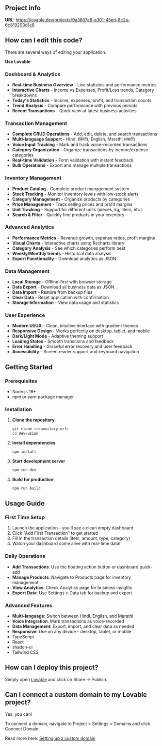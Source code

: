 

## Project info

**URL**: https://lovable.dev/projects/9a3887a8-a301-45ed-8c2a-6c819203d1e6

## How can I edit this code?

There are several ways of editing your application.

**Use Lovable**

### Dashboard & Analytics
- **Real-time Business Overview** - Live statistics and performance metrics
- **Interactive Charts** - Income vs Expenses, Profit/Loss trends, Category breakdowns
- **Today's Statistics** - Income, expenses, profit, and transaction counts
- **Trend Analysis** - Compare performance with previous periods
- **Recent Transactions** - Quick view of latest business activities

### Transaction Management
- **Complete CRUD Operations** - Add, edit, delete, and search transactions
- **Multi-language Support** - Hindi (हिन्दी), English, Marathi (मराठी)
- **Voice Input Tracking** - Mark and track voice-recorded transactions
- **Category Organization** - Organize transactions by income/expense categories
- **Real-time Validation** - Form validation with instant feedback
- **Bulk Operations** - Export and manage multiple transactions

### Inventory Management
- **Product Catalog** - Complete product management system
- **Stock Tracking** - Monitor inventory levels with low-stock alerts
- **Category Management** - Organize products by categories
- **Price Management** - Track selling prices and profit margins
- **Unit Tracking** - Support for different units (pieces, kg, liters, etc.)
- **Search & Filter** - Quickly find products in your inventory

### Advanced Analytics
- **Performance Metrics** - Revenue growth, expense ratios, profit margins
- **Visual Charts** - Interactive charts using Recharts library
- **Category Analysis** - See which categories perform best
- **Weekly/Monthly trends** - Historical data analysis
- **Export Functionality** - Download analytics as JSON

### Data Management
- **Local Storage** - Offline-first with browser storage
- **Data Export** - Download all business data as JSON
- **Data Import** - Restore from backup files
- **Clear Data** - Reset application with confirmation
- **Storage Information** - View data usage and statistics

### User Experience
- **Modern UI/UX** - Clean, intuitive interface with gradient themes
- **Responsive Design** - Works perfectly on desktop, tablet, and mobile
- **Dark/Light Mode** - Adaptive theming support
- **Loading States** - Smooth transitions and feedback
- **Error Handling** - Graceful error recovery and user feedback
- **Accessibility** - Screen reader support and keyboard navigation

## Getting Started

### Prerequisites
- Node.js 18+ 
- npm or yarn package manager

### Installation

1. **Clone the repository**
   ```bash
   git clone <repository-url>
   cd DevFusion
   ```

2. **Install dependencies**
   ```bash
   npm install
   ```

3. **Start development server**
   ```bash
   npm run dev
   ```

4. **Build for production**
   ```bash
   npm run build
   ```

## Usage Guide

### First Time Setup
1. Launch the application - you'll see a clean empty dashboard
2. Click "Add First Transaction" to get started
3. Fill in the transaction details (item, amount, type, category)
4. Watch your dashboard come alive with real-time data!

### Daily Operations
- **Add Transactions**: Use the floating action button or dashboard quick-add
- **Manage Products**: Navigate to Products page for inventory management
- **View Analytics**: Check Analytics page for business insights
- **Export Data**: Use Settings > Data tab for backup and export

### Advanced Features
- **Multi-language**: Switch between Hindi, English, and Marathi
- **Voice Integration**: Mark transactions as voice-recorded
- **Data Management**: Export, import, and clear data as needed
- **Responsive**: Use on any device - desktop, tablet, or mobile
- TypeScript
- React
- shadcn-ui
- Tailwind CSS

## How can I deploy this project?

Simply open [Lovable](https://lovable.dev/projects/9a3887a8-a301-45ed-8c2a-6c819203d1e6) and click on Share -> Publish.

## Can I connect a custom domain to my Lovable project?

Yes, you can!

To connect a domain, navigate to Project > Settings > Domains and click Connect Domain.

Read more here: [Setting up a custom domain](https://docs.lovable.dev/features/custom-domain#custom-domain)
